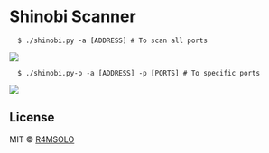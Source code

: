 # Shinobi Scanner

```
  $ ./shinobi.py -a [ADDRESS] # To scan all ports
```

![](img/scan.png)

```
  $ ./shinobi.py-p -a [ADDRESS] -p [PORTS] # To specific ports
```

![](img/scan-port.png)

## License

MIT © [R4MSOLO](https://r4msolo.github.io)<br/>
